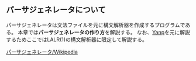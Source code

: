 ## パーサジェネレータについて

パーサジェネレータは文法ファイルを元に構文解析器を作成するプログラムである。
本章では**パーサジェネレータの作り方**を解説する。
なお、[Yanp](https://github.com/zenuas/Yanp)を元に解説するためここではLALR(1)の構文解析器に限定して解説する。

[パーサジェネレータ/Wikipedia](https://ja.wikipedia.org/wiki/%E3%83%91%E3%83%BC%E3%82%B5%E3%82%B8%E3%82%A7%E3%83%8D%E3%83%AC%E3%83%BC%E3%82%BF)
